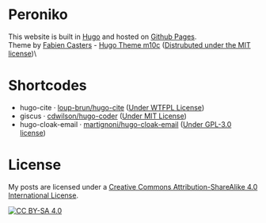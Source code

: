 # Peroniko

This website is built in [Hugo](https://gohugo.io/) and hosted on [Github Pages](https://pages.github.com/).\
Theme by [Fabien Casters](https://vaga.io/) - [Hugo Theme m10c](https://github.com/vaga/hugo-theme-m10c) ([Distrubuted under the MIT license](https://github.com/vaga/hugo-theme-m10c/blob/master/LICENSE.md))\

# Shortcodes
- hugo-cite · [loup-brun/hugo-cite](https://github.com/loup-brun/hugo-cite) ([Under WTFPL License](https://github.com/loup-brun/hugo-cite/blob/master/LICENSE))
- giscus · [cdwilson/hugo-coder](https://github.com/cdwilson/hugo-coder/blob/cb3a96da89ef939079b2b66f2e0c2399830f96be/layouts/partials/posts/giscus.html) ([Under MIT License](https://github.com/cdwilson/hugo-coder/blob/main/LICENSE.md))
- hugo-cloak-email · [martignoni/hugo-cloak-email](https://github.com/martignoni/hugo-cloak-email) ([Under GPL-3.0 license](https://github.com/martignoni/hugo-cloak-email/blob/master/LICENSE))

# License
My posts are licensed under a
[Creative Commons Attribution-ShareAlike 4.0 International License][cc-by-sa].

[![CC BY-SA 4.0][cc-by-sa-shield]][cc-by-sa]

[cc-by-sa]: http://creativecommons.org/licenses/by-sa/4.0/
[cc-by-sa-shield]: https://img.shields.io/badge/License-CC%20BY--SA%204.0-lightgrey.svg
